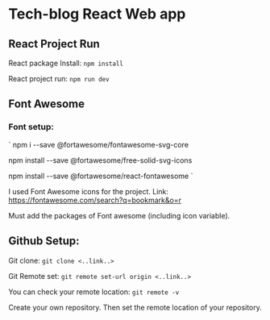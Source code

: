 # Tech-blog React Web app

## React Project Run

React package Install: `npm install`

React project run: `npm run dev`

## Font Awesome 

### Font setup: 

` npm i --save @fortawesome/fontawesome-svg-core

npm install --save @fortawesome/free-solid-svg-icons

npm install --save @fortawesome/react-fontawesome `


I used Font Awesome icons for the project. 
Link: https://fontawesome.com/search?q=bookmark&o=r

Must add the packages of Font awesome (including icon variable). 

</hr>

## Github Setup: 

Git clone: `git clone <..link..>` 

Git Remote set: `git remote set-url origin <..link..>`

You can check your remote location: `git remote -v`

Create your own repository. Then set the remote location of your repository.





